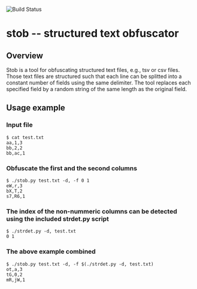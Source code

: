 ![Build Status](https://github.com/ouyi/stob/workflows/main/badge.svg)

# stob -- structured text obfuscator

## Overview 

Stob is a tool for obfuscating structured text files, e.g., tsv or csv files.
Those text files are structured such that each line can be splitted into a
constant number of fields using the same delimiter. The tool replaces each
specified field by a random string of the same length as the original field.

## Usage example

### Input file

    $ cat test.txt
    aa,1,3
    bb,2,2
    bb,ac,1

### Obfuscate the first and the second columns

    $ ./stob.py test.txt -d, -f 0 1
    eW,r,3
    bX,T,2
    s7,R6,1

### The index of the non-nummeric columns can be detected using the included strdet.py script

    $ ./strdet.py -d, test.txt
    0 1 

### The above example combined

    $ ./stob.py test.txt -d, -f $(./strdet.py -d, test.txt)
    ot,a,3
    tG,0,2
    mR,jW,1
